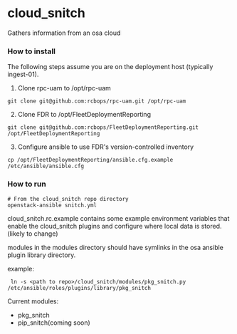 # cloud_snitch
Gathers information from an osa cloud

### How to install

The following steps assume you are on the deployment host (typically ingest-01).

1. Clone rpc-uam to /opt/rpc-uam

```
git clone git@github.com:rcbops/rpc-uam.git /opt/rpc-uam
```

2. Clone FDR to /opt/FleetDeploymentReporting
```
git clone git@github.com:rcbops/FleetDeploymentReporting.git /opt/FleetDeploymentReporting
```

3. Configure ansible to use FDR's version-controlled inventory
```
cp /opt/FleetDeploymentReporting/ansible.cfg.example /etc/ansible/ansible.cfg
```

### How to run
```shell
# From the cloud_snitch repo directory
openstack-ansible snitch.yml
```

cloud_snitch.rc.example contains some example environment variables that enable the cloud_snitch plugins and configure where local data is stored.(likely to change)

modules in the modules directory should have symlinks in the osa ansible plugin library directory.

example:
```shell
 ln -s <path to repo>/cloud_snitch/modules/pkg_snitch.py /etc/ansible/roles/plugins/library/pkg_snitch
```

Current modules:
 - pkg_snitch
 - pip_snitch(coming soon)
